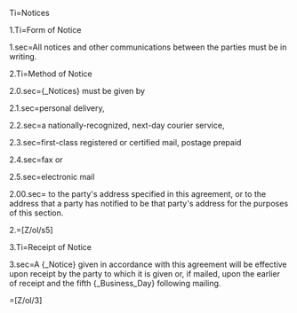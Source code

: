 Ti=Notices

1.Ti=Form of Notice

1.sec=All notices and other communications between the parties must be in writing.

2.Ti=Method of Notice

2.0.sec={_Notices} must be given by

2.1.sec=personal delivery,

2.2.sec=a nationally-recognized, next-day courier service,

2.3.sec=first-class registered or certified mail, postage prepaid

2.4.sec=fax or

2.5.sec=electronic mail

2.00.sec= to the party's address specified in this agreement, or to the address that a party has notified to be that party's address for the purposes of this section.

2.=[Z/ol/s5]

3.Ti=Receipt of Notice

3.sec=A {_Notice} given in accordance with this agreement will be effective upon receipt by the party to which it is given or, if mailed, upon the earlier of receipt and the fifth {_Business_Day} following mailing.

=[Z/ol/3]
